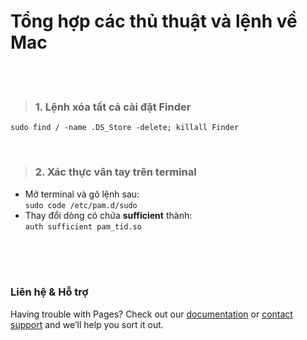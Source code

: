 # Tổng hợp các thủ thuật và lệnh về Mac
<br/><br/>
> ### 1. Lệnh xóa tất cả cài đặt Finder

```sudo find / -name .DS_Store -delete; killall Finder```

<br/>

> ### 2. Xác thực vân tay trên terminal

- Mở terminal và gõ lệnh sau:\
```sudo code /etc/pam.d/sudo```
- Thay đổi dòng có chứa **sufficient** thành:\
```auth sufficient pam_tid.so```

<br/><br/><br/>
### Liên hệ & Hỗ trợ

Having trouble with Pages? Check out our [documentation](https://docs.github.com/categories/github-pages-basics/) or [contact support](https://github.com/contact) and we’ll help you sort it out.
